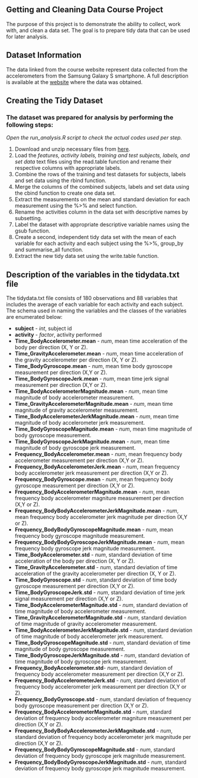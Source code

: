 Getting and Cleaning Data Course Project
----------------------------------------
The purpose of this project is to demonstrate the ability to collect, work with, and clean a data set. The goal is to prepare tidy data that can be used for later analysis.

Dataset Information
-------------------
The data linked from the course website represent data collected from the accelerometers from the Samsung Galaxy S smartphone. A full description is available at the [website](http://archive.ics.uci.edu/ml/datasets/Human+Activity+Recognition+Using+Smartphones) where the data was obtained.

Creating the Tidy Dataset
--------------------------
### The dataset was prepared for analysis by performing the following steps:
*Open the run_analysis.R script to check the actual codes used per step.*
1. Download and unzip necessary files from [here](https://d396qusza40orc.cloudfront.net/getdata%2Fprojectfiles%2FUCI%20HAR%20Dataset.zip).
2. Load the *features, activity labels, training and test subjects, labels, and set data* text files using the read.table function and rename their respective columns with appropriate labels.
3. Combine the rows of the training and test datasets for subjects, labels and set data using the rbind function.
4. Merge the columns of the combined subjects, labels and set data using the cbind function to create one data set.
5. Extract the measurements on the mean and standard deviation for each measurement using the %>% and select function.
6. Rename the activities column in the data set with descriptive names by subsetting.
7. Label the dataset with appropriate descriptive variable names using the gsub function.
8. Create a second, independent tidy data set with the mean of each variable for each activity and each subject using the %>%, group_by and summarise_all function.
9. Extract the new tidy data set using the write.table function.

Description of the variables in the tidydata.txt file
-------------------------------------------------------
The tidydata.txt file consists of 180 observations and 88 variables that includes the average of each variable for each activity and each subject. The schema used in naming the variables and the classes of the variables are enumerated below:

* **subject** - *int*, subject id
* **activity** - *factor*, activity performed
* **Time_BodyAccelerometer.mean** - *num*, mean time acceleration of the body per direction (X, Y or Z).
* **Time_GravityAccelerometer.mean** - *num*, mean time acceleration of the gravity accelerometer per direction (X, Y or Z).
* **Time_BodyGyroscope.mean** - *num*, mean time body gyroscope measurement per direction (X,Y or Z).
* **Time_BodyGyroscopeJerk.mean** - *num*, mean time jerk signal measurement per direction (X,Y or Z).
* **Time_BodyAccelerometerMagnitude.mean** - *num*, mean time magnitude of body accelerometer measurement.
* **Time_GravityAccelerometerMagnitude.mean** - *num*, mean time magnitude of gravity accelerometer measurement.
* **Time_BodyAccelerometerJerkMagnitude.mean** - *num*, mean time magnitude of body accelerometer jerk measurement.
* **Time_BodyGyroscopeMagnitude.mean** - *num*, mean time magnitude of body gyroscope measurement.
* **Time_BodyGyroscopeJerkMagnitude.mean** - *num*, mean time magnitude of body gyroscope jerk measurement.
* **Frequency_BodyAccelerometer.mean** - *num*, mean frequency body accelerometer measurement per direction (X,Y or Z).
* **Frequency_BodyAccelerometerJerk.mean** - *num*, mean frequency body accelerometer jerk measurement per direction (X,Y or Z).
* **Frequency_BodyGyroscope.mean** - *num*, mean frequency body gyroscope measurement per direction (X,Y or Z).
* **Frequency_BodyAccelerometerMagnitude.mean** - *num*, mean frequency body accelerometer magniture measurement per direction (X,Y or Z).
* **Frequency_BodyBodyAccelerometerJerkMagnitude.mean** -  *num*, mean frequency body accelerometer jerk magnitude per direction (X,Y or Z).
* **Frequency_BodyBodyGyroscopeMagnitude.mean** - *num*, mean frequency body gyroscope magnitude measurement.
* **Frequency_BodyBodyGyroscopeJerkMagnitude.mean** - *num*, mean frequency body gyroscope jerk magnitude measurement.
* **Time_BodyAccelerometer.std** - *num*, standard deviation of time acceleration of the body per direction (X, Y or Z).
* **Time_GravityAccelerometer.std** - *num*, standard deviation of time acceleration of the gravity accelerometer per direction (X, Y or Z).
* **Time_BodyGyroscope.std** - *num*, standard deviation of time body gyroscope measurement per direction (X,Y or Z).
* **Time_BodyGyroscopeJerk.std** - *num*, standard deviation of time jerk signal measurement per direction (X,Y or Z).
* **Time_BodyAccelerometerMagnitude.std** - *num*, standard deviation of time magnitude of body accelerometer measurement.
* **Time_GravityAccelerometerMagnitude.std**  - *num*, standard deviation of time magnitude of gravity accelerometer measurement.
* **Time_BodyAccelerometerJerkMagnitude.std** - *num*, standard deviation of time magnitude of body accelerometer jerk measurement.
* **Time_BodyGyroscopeMagnitude.std**  - *num*, standard deviation of time magnitude of body gyroscope measurement.
* **Time_BodyGyroscopeJerkMagnitude.std** - *num*, standard deviation of time magnitude of body gyroscope jerk measurement.
* **Frequency_BodyAccelerometer.std**- *num*, standard deviation of frequency body accelerometer measurement per direction (X,Y or Z).
* **Frequency_BodyAccelerometerJerk.std** - *num*, standard deviation of frequency body accelerometer jerk measurement per direction (X,Y or Z).
* **Frequency_BodyGyroscope.std** - *num*, standard deviation of frequency body gyroscope measurement per direction (X,Y or Z).
* **Frequency_BodyAccelerometerMagnitude.std** - *num*, standard deviation of frequency body accelerometer magniture measurement per direction (X,Y or Z).
* **Frequency_BodyBodyAccelerometerJerkMagnitude.std** -  *num*, standard deviation of frequency body accelerometer jerk magnitude per direction (X,Y or Z).
* **Frequency_BodyBodyGyroscopeMagnitude.std** - *num*, standard deviation of frequency body gyroscope jerk magnitude measurement.
* **Frequency_BodyBodyGyroscopeJerkMagnitude.std** - *num*, standard deviation of frequency body gyroscope jerk magnitude measurement.
